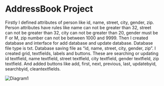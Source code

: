 # AddressBook Project

Firstly I defined attributes of person like id, name, street, city, gender, zip. Person attributes have rules like name can not be greater than 32, street can not be greater than 32, city can not be greater than 20, gender must be F or M, zip number can not be between 1000 and 9999. Then I created database and interface for add database and update database. Database file type is txt. Database saving file as “id, name, street, city, gender, zip”. I created grid, textfields, labels and buttons. These are searching or updating id textfield, name textfield, street textfield, city textfield, gender textfield, zip textfield. And added buttons like add, first, next, previous, last, updatebyid, searchbyid, cleantextfields.



![Diagram1](https://user-images.githubusercontent.com/42337063/167925186-eb88e7cd-46b9-4476-b2b0-4c9fb84db2e7.png)
